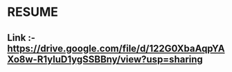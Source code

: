 # RESUME

## Link :-  https://drive.google.com/file/d/122G0XbaAqpYAXo8w-R1yIuD1ygSSBBny/view?usp=sharing
